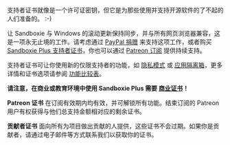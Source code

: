 支持者证书就像是一个许可证密钥，但它是为那些使用并支持开源软件的了不起的人们准备的。 :-)

让 Sandboxie 与 Windows 的滚动更新保持同步，并与所有网页浏览器兼容，这是一项永无止境的工作。请考虑通过 [PayPal 捐赠](https://sandboxie-plus.com/go.php?to=donate) 来支持这项工作，或者购买 [Sandboxie Plus 支持者证书](https://sandboxie-plus.com/go.php?to=sbie-get-cert)，你也可以通过 [Patreon 订阅](https://sandboxie-plus.com/go.php?to=patreon) 提供持续支持。

支持者证书可让你使用新的仅限支持者的功能，如 [隐私模式](../PlusContent/privacy-mode.md) 或 [应用隔离箱](../PlusContent/compartment-mode.md)，更多详情和证书选项请参阅 [功能比较表](https://sandboxie-plus.com/feature-comparison/)。

**请注意，在商业或教育环境中使用 Sandboxie Plus 需要 [商业证书](https://xanasoft.com/product/sandboxie-plus-business/)！**

**Patreon 证书** 在订阅有效期内均有效，并可解锁所有功能。结束订阅的 Patreon 用户有权获得与他们总支持金额相对应的剩余证书。

**贡献者证书** 面向所有为项目做出贡献的人提供，这些证书不会过期。如果你是贡献者，请通过电子邮件等方式联系我们以获取你的证书。

<!-- 如果你过去已经捐赠过（在商店推出之前），或者是 Patreon 会员，你可以 [在此](https://xanasoft.com/get_cert.php) 获取你的支持者证书，只需输入你在 PayPal 或 Patreon 中使用的电子邮件地址，然后下载你的证书。

新的捐赠必须表明他们想要获得证书（出于官僚程序原因），并且每月会更新一到两次。若要立即获得支持者证书，请使用提供的 [购买选项](https://sandboxie-plus.com/go.php?to=sbie-get-cert)。 -->